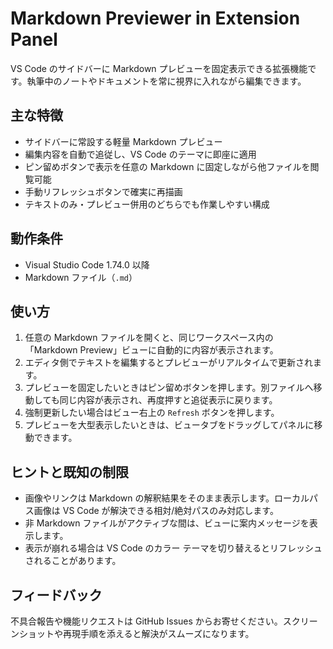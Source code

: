 # Markdown Previewer in Extension Panel

VS Code のサイドバーに Markdown プレビューを固定表示できる拡張機能です。執筆中のノートやドキュメントを常に視界に入れながら編集できます。

## 主な特徴
- サイドバーに常設する軽量 Markdown プレビュー
- 編集内容を自動で追従し、VS Code のテーマに即座に適用
- ピン留めボタンで表示を任意の Markdown に固定しながら他ファイルを閲覧可能
- 手動リフレッシュボタンで確実に再描画
- テキストのみ・プレビュー併用のどちらでも作業しやすい構成

## 動作条件
- Visual Studio Code 1.74.0 以降
- Markdown ファイル（`.md`）

## 使い方
1. 任意の Markdown ファイルを開くと、同じワークスペース内の「Markdown Preview」ビューに自動的に内容が表示されます。
2. エディタ側でテキストを編集するとプレビューがリアルタイムで更新されます。
3. プレビューを固定したいときはピン留めボタンを押します。別ファイルへ移動しても同じ内容が表示され、再度押すと追従表示に戻ります。
4. 強制更新したい場合はビュー右上の `Refresh` ボタンを押します。
5. プレビューを大型表示したいときは、ビュータブをドラッグしてパネルに移動できます。

## ヒントと既知の制限
- 画像やリンクは Markdown の解釈結果をそのまま表示します。ローカルパス画像は VS Code が解決できる相対/絶対パスのみ対応します。
- 非 Markdown ファイルがアクティブな間は、ビューに案内メッセージを表示します。
- 表示が崩れる場合は VS Code のカラー テーマを切り替えるとリフレッシュされることがあります。

## フィードバック
不具合報告や機能リクエストは GitHub Issues からお寄せください。スクリーンショットや再現手順を添えると解決がスムーズになります。
